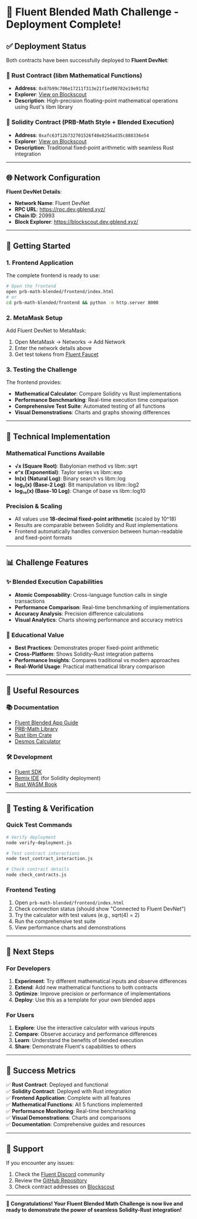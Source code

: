 # 🎉 Fluent Blended Math Challenge - Deployment Complete!

## ✅ Deployment Status

Both contracts have been successfully deployed to **Fluent DevNet**:

### 🦀 Rust Contract (libm Mathematical Functions)
- **Address**: `0x87b99c706e17211f313e21f1ed98782e19e91fb2`
- **Explorer**: [View on Blockscout](https://blockscout.dev.gblend.xyz/address/0x87b99c706e17211f313e21f1ed98782e19e91fb2)
- **Description**: High-precision floating-point mathematical operations using Rust's libm library

### 💎 Solidity Contract (PRB-Math Style + Blended Execution)
- **Address**: `0xafc63f12b732701526f48e8256ad35c888336e54`
- **Explorer**: [View on Blockscout](https://blockscout.dev.gblend.xyz/address/0xafc63f12b732701526f48e8256ad35c888336e54)
- **Description**: Traditional fixed-point arithmetic with seamless Rust integration

---

## 🌐 Network Configuration

**Fluent DevNet Details**:
- **Network Name**: Fluent DevNet
- **RPC URL**: https://rpc.dev.gblend.xyz/
- **Chain ID**: 20993
- **Block Explorer**: https://blockscout.dev.gblend.xyz/

---

## 🚀 Getting Started

### 1. Frontend Application
The complete frontend is ready to use:
```bash
# Open the frontend
open prb-math-blended/frontend/index.html
# or
cd prb-math-blended/frontend && python -m http.server 8000
```

### 2. MetaMask Setup
Add Fluent DevNet to MetaMask:
1. Open MetaMask → Networks → Add Network
2. Enter the network details above
3. Get test tokens from [Fluent Faucet](https://faucet.dev.gblend.xyz/)

### 3. Testing the Challenge
The frontend provides:
- **Mathematical Calculator**: Compare Solidity vs Rust implementations
- **Performance Benchmarking**: Real-time execution time comparison
- **Comprehensive Test Suite**: Automated testing of all functions
- **Visual Demonstrations**: Charts and graphs showing differences

---

## 🔧 Technical Implementation

### Mathematical Functions Available
- **√x (Square Root)**: Babylonian method vs libm::sqrt
- **e^x (Exponential)**: Taylor series vs libm::exp  
- **ln(x) (Natural Log)**: Binary search vs libm::log
- **log₂(x) (Base-2 Log)**: Bit manipulation vs libm::log2
- **log₁₀(x) (Base-10 Log)**: Change of base vs libm::log10

### Precision & Scaling
- All values use **18-decimal fixed-point arithmetic** (scaled by 10^18)
- Results are comparable between Solidity and Rust implementations
- Frontend automatically handles conversion between human-readable and fixed-point formats

---

## 📊 Challenge Features

### ✨ Blended Execution Capabilities
- **Atomic Composability**: Cross-language function calls in single transactions
- **Performance Comparison**: Real-time benchmarking of implementations
- **Accuracy Analysis**: Precision difference calculations
- **Visual Analytics**: Charts showing performance and accuracy metrics

### 🎯 Educational Value
- **Best Practices**: Demonstrates proper fixed-point arithmetic
- **Cross-Platform**: Shows Solidity-Rust integration patterns
- **Performance Insights**: Compares traditional vs modern approaches
- **Real-World Usage**: Practical mathematical library comparison

---

## 🔗 Useful Resources

### 📚 Documentation
- [Fluent Blended App Guide](https://docs.fluent.xyz/developer-guides/building-a-blended-app/)
- [PRB-Math Library](https://github.com/PaulRBerg/prb-math)
- [Rust libm Crate](https://crates.io/crates/libm)
- [Desmos Calculator](https://www.desmos.com/calculator/5p8c3q2is2)

### 🛠️ Development
- [Fluent SDK](https://github.com/fluentlabs-xyz/fluentbase)
- [Remix IDE](https://remix.ethereum.org/) (for Solidity deployment)
- [Rust WASM Book](https://rustwasm.github.io/docs/book/)

---

## 🧪 Testing & Verification

### Quick Test Commands
```bash
# Verify deployment
node verify-deployment.js

# Test contract interactions
node test_contract_interaction.js

# Check contract details
node check_contracts.js
```

### Frontend Testing
1. Open `prb-math-blended/frontend/index.html`
2. Check connection status (should show "Connected to Fluent DevNet")
3. Try the calculator with test values (e.g., sqrt(4) = 2)
4. Run the comprehensive test suite
5. View performance charts and demonstrations

---

## 🎯 Next Steps

### For Developers
1. **Experiment**: Try different mathematical inputs and observe differences
2. **Extend**: Add new mathematical functions to both contracts
3. **Optimize**: Improve precision or performance of implementations
4. **Deploy**: Use this as a template for your own blended apps

### For Users
1. **Explore**: Use the interactive calculator with various inputs
2. **Compare**: Observe accuracy and performance differences
3. **Learn**: Understand the benefits of blended execution
4. **Share**: Demonstrate Fluent's capabilities to others

---

## 🎉 Success Metrics

✅ **Rust Contract**: Deployed and functional  
✅ **Solidity Contract**: Deployed with Rust integration  
✅ **Frontend Application**: Complete with all features  
✅ **Mathematical Functions**: All 5 functions implemented  
✅ **Performance Monitoring**: Real-time benchmarking  
✅ **Visual Demonstrations**: Charts and comparisons  
✅ **Documentation**: Comprehensive guides and resources  

---

## 🤝 Support

If you encounter any issues:
1. Check the [Fluent Discord](https://discord.gg/fluent) community
2. Review the [GitHub Repository](https://github.com/fluentlabs-xyz/fluent-challenges)
3. Check contract addresses on [Blockscout](https://blockscout.dev.gblend.xyz/)

---

**🎊 Congratulations! Your Fluent Blended Math Challenge is now live and ready to demonstrate the power of seamless Solidity-Rust integration!** 